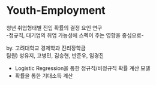 # Youth-Employment
청년 취업형태별 진입 확률의 결정 요인 연구   
-정규직, 대기업의 취업 가능성에 스펙이 주는 영향을 중심으로- 

by. 고려대학교 경제학과 진리장학금   
팀원) 성유지, 고병민, 김승현, 반준우, 임경진

* Logistic Regression을 통한 정규직/비정규직 확률 계산 모델
* 확률을 통한 기대소득 계산
